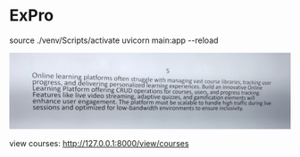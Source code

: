# ExPro

source ./venv/Scripts/activate
uvicorn main:app --reload

![alt text](image.png)


view courses:
http://127.0.0.1:8000/view/courses





